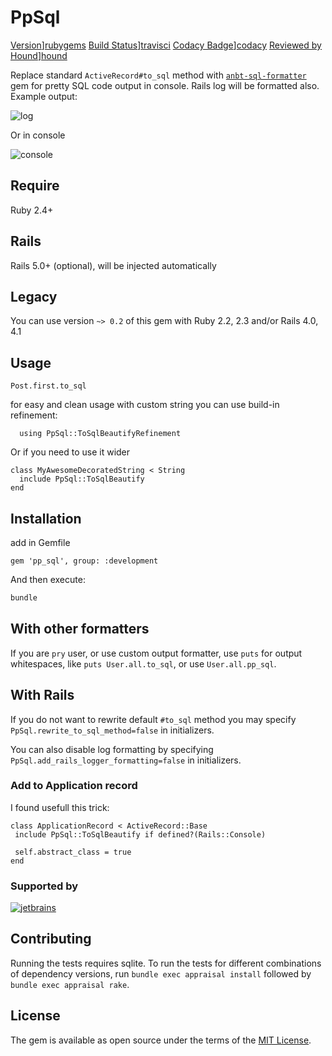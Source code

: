 # PpSql

[Version][rubygems_badge]][rubygems]
[Build Status][travisci_badge]][travisci]
[Codacy Badge][codacy_badge]][codacy]
[Reviewed by Hound][hound_badge]][hound]

Replace standard `ActiveRecord#to_sql` method with
[`anbt-sql-formatter`][anbt-sql-formatter-link]
gem for pretty SQL code output in console. Rails log will be formatted also.
Example output:

![log][log-img]

Or in console

![console][console-img]

## Require

Ruby 2.4+

## Rails

Rails 5.0+ (optional), will be injected automatically

## Legacy

You can use version `~> 0.2` of this gem with Ruby 2.2, 2.3 and/or Rails 4.0, 4.1

## Usage

```
Post.first.to_sql
```

for easy and clean usage with custom string you can use build-in refinement:

```
  using PpSql::ToSqlBeautifyRefinement
```

Or if you need to use it wider

```
class MyAwesomeDecoratedString < String
  include PpSql::ToSqlBeautify
end
```

## Installation

add in Gemfile

```
gem 'pp_sql', group: :development
```

And then execute:

```bash
bundle
```

## With other formatters

If you are `pry` user, or use custom output formatter, use `puts` for output whitespaces,
like `puts User.all.to_sql`, or use `User.all.pp_sql`.

## With Rails

If you do not want to rewrite default `#to_sql` method you may specify
 `PpSql.rewrite_to_sql_method=false` in initializers.

You can also disable log formatting by specifying `PpSql.add_rails_logger_formatting=false`
in initializers.

### Add to Application record

I found usefull this trick:

 ```
 class ApplicationRecord < ActiveRecord::Base
  include PpSql::ToSqlBeautify if defined?(Rails::Console)

  self.abstract_class = true
end
```

### Supported by

[![jetbrains][jetbrains-img-link]][jetbrains-link]

## Contributing

Running the tests requires sqlite. To run the tests for different combinations of dependency
versions, run `bundle exec appraisal install` followed by `bundle exec appraisal rake`.

## License

The gem is available as open source under the terms of the
[MIT License][mit-licence-link].

[rubygems_badge]: http://img.shields.io/gem/v/pp_sql.svg
[rubygems]: https://rubygems.org/gems/pp_sql
[travisci_badge]: https://travis-ci.org/kvokka/pp_sql.svg?branch=master
[travisci]: https://travis-ci.org/kvokka/pp_sql
[codacy_badge]: https://api.codacy.com/project/badge/Grade/7c866da60b1b4dd78eacc379cc0e7f3b
[codacy]: https://www.codacy.com/app/kvokka/pp_sql?utm_source=github.com&amp;utm_medium=referral&amp;utm_content=kvokka/pp_sql&amp;utm_campaign=Badge_Grade
[hound_badge]: https://img.shields.io/badge/Reviewed_by-Hound-8E64B0.svg
[hound]: https://houndci.com

[anbt-sql-formatter-link]: https://github.com/sonota88/anbt-sql-formatter
[mit-licence-link]: http://opensource.org/licenses/MIT
[jetbrains-link]: https://www.jetbrains.com/?from=pp_sql
[jetbrains-img-link]: https://raw.githubusercontent.com/kvokka/pp_sql/master/img/jetbrains-variant-3.svg?sanitize=true

[log-img]: https://raw.githubusercontent.com/kvokka/pp_sql/master/img/log.png
[console-img]: https://raw.githubusercontent.com/kvokka/pp_sql/master/img/console.png
